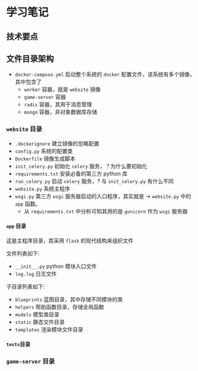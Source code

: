# 学习笔记

## 技术要点

## 文件目录架构

- `docker-compose.yml` 启动整个系统的 `docker` 配置文件，该系统有多个镜像，其中包含了
  - `worker` 容器，就是 `website` 镜像
  - `game-server` 容器
  - `radis` 容器，其用于消息管理
  - `mongo` 容器，非对象数据库存储

### `website` 目录

- `.dockerignore` 建立镜像的忽略配置
- `config.py` 系统的配置类
- `Dockerfile` 镜像生成脚本
- `init_celery.py` 初始化 `celery` 服务，？为什么要初始化
- `requirements.txt` 安装必备的第三方 python 库
- `run_celery.py` 启动 `celery` 服务，? 与 `init_celery.py` 有什么不同
- `website.py` 系统主程序
- `wsgi.py` 第三方 `wsgi` 服务器启动的入口程序，其实就是 -> `website.py` 中的 `app` 函数。
  - 从 `requirements.txt` 中分析可知其用的是 `gunicorn` 作为 `wsgi` 服务器

#### `app` 目录

这是主程序目录，其采用 `flask` 的现代结构来组织文件

文件列表如下:

- `__init__.py` python 模块入口文件
- `log.log` 日志文件

子目录列表如下:

- `blueprints` 蓝图目录，其中存储不同模块的类
- `helpers` 帮助函数目录，存储全局函数
- `models` 模型类目录
- `static` 静态文件目录
- `templates` 渲染模块文件目录

#### `tests`目录


### `game-server` 目录
